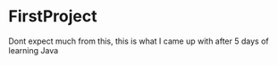 # FirstProject

Dont expect much from this, this is what I came up with after 5 days of learning Java
